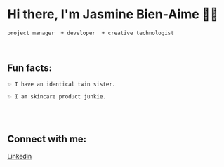 

# Hi there, I'm Jasmine Bien-Aime 👋🏽

    project manager  + developer  + creative technologist 
    
    
<br>

## Fun facts:

    ✨ I have an identical twin sister.   
    
    ✨ I am skincare product junkie.


<br>
<br>





## Connect with me:

<!-- [Website](https://www.jasminebienaime.com) <br> -->
[Linkedin](https://www.linkedin.com/in/jasmine-bien-aime)


